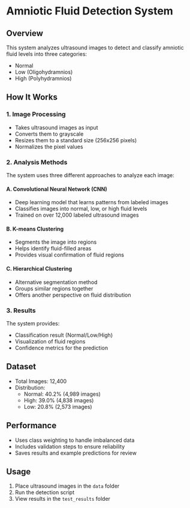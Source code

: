 # Amniotic Fluid Detection System

## Overview
This system analyzes ultrasound images to detect and classify amniotic fluid levels into three categories:
- Normal
- Low (Oligohydramnios)
- High (Polyhydramnios)

## How It Works

### 1. Image Processing
- Takes ultrasound images as input
- Converts them to grayscale
- Resizes them to a standard size (256x256 pixels)
- Normalizes the pixel values

### 2. Analysis Methods
The system uses three different approaches to analyze each image:

#### A. Convolutional Neural Network (CNN)
- Deep learning model that learns patterns from labeled images
- Classifies images into normal, low, or high fluid levels
- Trained on over 12,000 labeled ultrasound images

#### B. K-means Clustering
- Segments the image into regions
- Helps identify fluid-filled areas
- Provides visual confirmation of fluid regions

#### C. Hierarchical Clustering
- Alternative segmentation method
- Groups similar regions together
- Offers another perspective on fluid distribution

### 3. Results
The system provides:
- Classification result (Normal/Low/High)
- Visualization of fluid regions
- Confidence metrics for the prediction

## Dataset
- Total Images: 12,400
- Distribution:
  - Normal: 40.2% (4,989 images)
  - High: 39.0% (4,838 images)
  - Low: 20.8% (2,573 images)

## Performance
- Uses class weighting to handle imbalanced data
- Includes validation steps to ensure reliability
- Saves results and example predictions for review

## Usage
1. Place ultrasound images in the `data` folder
2. Run the detection script
3. View results in the `test_results` folder
